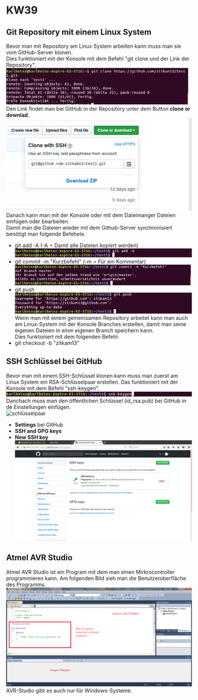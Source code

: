 # KW39  

## Git Repository mit einem Linux System  

Bevor man  mit Repository am Linux System arbeiten kann muss man sie vom GitHub-Server klonen.  
Dies funktioniert mit der Konsole mit dem Befehl "git clone und der Link der Repository".  
![git clone](/zitkam13/clone.png)    
Den Link findet man bei GitHub in der Repository unter dem Button **clone or downlad.**  
![clone-link](/zitkam13/clone-link.png)  
Danach kann man mit der Konsole oder mit dem Dateimanger Dateien einfügen oder bearbeiten.  
Damit man die Dateien wieder mit dem Github-Server synchronisiert benötigt man folgende Befehele.  
* git add -A (-A = Damit alle Dateien kopiert werden)  
![git add](/zitkam13/add.png)  
* git commit -m "Kurzbefehl" (-m = Für ein Kommentar)  
![git commit](/zitkam13/commit.png)  
* git push  
![git push](/zitkam13/push.png)  
Wenn man mit einem gemeinsamen Repository arbeitet kann man auch am Linux-System mit der Konsole Branches erstellen, damit man seine eigenen Dateien in einm eigenen Branch speichern kann.  
Dies funktoniert mit dem folgenden Befehl:  
* git checkout -b "zitkam13"  


## SSH Schlüssel bei GitHub  
Bevor man mit einem SSH-Schlüssel klonen kann muss man zuerst am Linux System ein RSA-Schlüsselpaar erstellen. Das funktioniert mit der Konsole mit dem Befehl "ssh-keygen". 
![ssh-keygen](/zitkam13/ssh-keygen.png)  
Danchach muss man den öffentlichen Schlüssel (id_rsa.pub) bei GitHub in de Einstellungen einfügen.  
![schlüsselpaar](/zitkam13/schlüsselpaar.png)
* **Settings** bei GitHub  
* **SSH and GPG keys**  
* **New SSH key**   
![ssh-settings](/zitkam13/ssh-settings.png)

## Atmel AVR Studio  
Atmel AVR Studio ist ein Program mit dem man einen Mirkrocontroller programmieren kann. Am folgenden Bild sieh man die Benutzeroberfläche des Programms.  
![AVR-Studio](/zitkam13/avr-studio.png)  
AVR-Studio gibt es auch  nur für Windows-Systeme.
